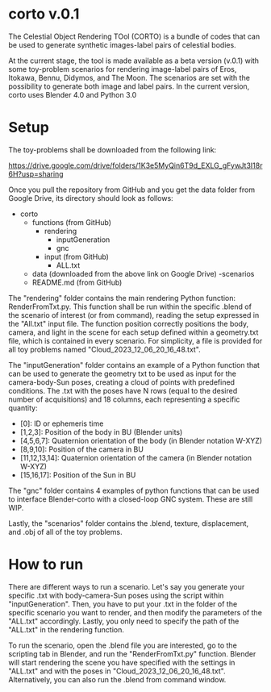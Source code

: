 # corto v.0.1
The Celestial Object Rendering TOol (CORTO) is a bundle of codes that can be used to generate synthetic images-label pairs of celestial bodies.

At the current stage, the tool is made available as a beta version (v.0.1) with some toy-problem scenarios for rendering image-label pairs of Eros, Itokawa, Bennu, Didymos, and The Moon. The scenarios are set with the possibility to generate both image and label pairs. In the current version, corto uses Blender 4.0 and Python 3.0

# Setup
The toy-problems shall be downloaded from the following link: 

https://drive.google.com/drive/folders/1K3e5MyQin6T9d_EXLG_gFywJt3I18r6H?usp=sharing

Once you pull the repository from GitHub and you get the data folder from Google Drive, its directory should look as follows: 

- corto
	- functions (from GitHub)
  		- rendering
    		- inputGeneration
      		- gnc
        - input (from GitHub)
        	- ALL.txt	 
	- data (downloaded from the above link on Google Drive)
  		-scenarios
 	- README.md (from GitHub)	

The "rendering" folder contains the main rendering Python function: RenderFromTxt.py. This function shall be run within the specific .blend of the scenario of interest (or from command), reading the setup expressed in the "All.txt" input file. The function position correctly positions the body, camera, and light in the scene for each setup defined within a geometry.txt file, which is contained in every scenario. For simplicity, a file is provided for all toy problems named "Cloud_2023_12_06_20_16_48.txt".

The "inputGeneration" folder contains an example of a Python function that can be used to generate the geometry txt to be used as input for the camera-body-Sun poses, creating a cloud of points with predefined conditions. The .txt with the poses have N rows (equal to the desired number of acquisitions) and 18 columns, each representing a specific quantity: 

- [0]: ID or ephemeris time
- [1,2,3]: Position of the body in BU (Blender units)
- [4,5,6,7]: Quaternion orientation of the body (in Blender notation W-XYZ)
- [8,9,10]: Position of the camera in BU
- [11,12,13,14]: Quaternion orientation of the camera (in Blender notation W-XYZ)
- [15,16,17]: Position of the Sun in BU

The "gnc" folder contains 4 examples of python functions that can be used to interface Blender-corto with a closed-loop GNC system. These are still WIP.

Lastly, the "scenarios" folder contains the .blend, texture, displacement, and .obj of all of the toy problems. 

# How to run

There are different ways to run a scenario. Let's say you generate your specific .txt with body-camera-Sun poses using the script within "inputGeneration". Then, you have to put your .txt in the folder of the specific scenario you want to render, and then modify the parameters of the "ALL.txt" accordingly. Lastly, you only need to specify the path of the "ALL.txt" in the rendering function.

To run the scenario, open the .blend file you are interested, go to the scripting tab in Blender, and run the "RenderFromTxt.py" function. Blender will start rendering the scene you have specified with the settings in "ALL.txt" and with the poses in "Cloud_2023_12_06_20_16_48.txt". Alternatively, you can also run the .blend from command window. 
